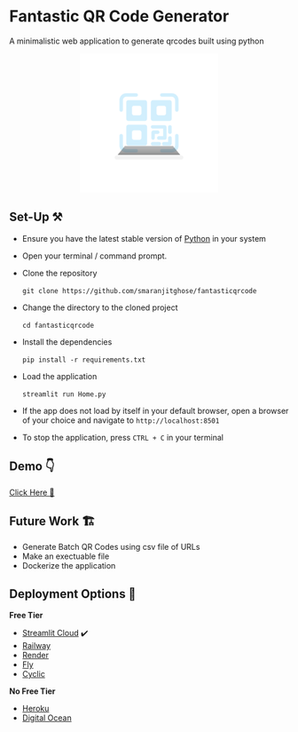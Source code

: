 # Fantastic QR Code Generator

A minimalistic web application to generate qrcodes built using python 

<p align = "center"><img src= "./assets/scanner.gif" alt="QR Code Scanner" height= 250 width = 250></p>

## Set-Up ⚒️

- Ensure you have the latest stable version of [Python](https://www.python.org/downloads/) in your system

- Open your terminal / command prompt. 

- Clone the repository 

    ```git clone https://github.com/smaranjitghose/fantasticqrcode```

- Change the directory to the cloned project
    
    ```cd fantasticqrcode```

- Install the dependencies

    ```pip install -r requirements.txt```

- Load the application

    ```streamlit run Home.py```

- If the app does not load by itself in your default browser, open a browser of your choice and navigate to  `http://localhost:8501`

- To stop the application, press `CTRL + C` in your terminal

## Demo 👇

[Click Here 🔗](https://smaranjitghose-fantasticqrcode-home-j7oubv.streamlit.app/)

## Future Work 🏗️

- Generate Batch QR Codes using csv file of URLs
- Make an exectuable file
- Dockerize the application

## Deployment Options 🥊

**Free Tier**
- [Streamlit Cloud](https://streamlit.io/cloud)  ✔️
- [Railway](https://railway.app/)
- [Render](https://render.com/)
- [Fly](https://fly.io/)
- [Cyclic](https://app.cyclic.sh/#/)

**No Free Tier**
- [Heroku](https://www.heroku.com/)
- [Digital Ocean](https://www.digitalocean.com/)

